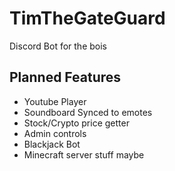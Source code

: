# TimTheGateGuard
Discord Bot for the bois

## Planned Features ##
- Youtube Player
- Soundboard Synced to emotes
- Stock/Crypto price getter
- Admin controls
- Blackjack Bot
- Minecraft server stuff maybe
